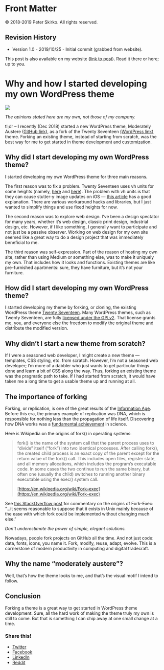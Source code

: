 # Front Matter

© 2018-2019 Peter Skirko. All rights reserved.

## Revision History

* Version 1.0 - 2019/10/25 - Initial commit (grabbed from website).

This post is also available on my website ([link to
post](https://www.pskirko.com/2018/12/18/why-how-develop-wordpress-theme/)).
Read it there or here; up to you.

# Why and how I started developing my own WordPress theme

![](https://i2.wp.com/www.pskirko.com/wp-content/uploads/2019/10/website_top.jpg?fit=525%2C315&ssl=1)

_The opinions stated here are my own, not those of my company._

tl;dr – I recently (Dec 2018) started a new WordPress theme, Moderately Austere ([GitHub link](https://github.com/pskirko/moderatelyaustere)), as a fork of the Twenty Seventeen [(WordPress link)](https://wordpress.org/themes/twentyseventeen/) theme. Forking an existing theme, instead of starting from scratch, was the best way for me to get started in theme development and customization.

Why did I start developing my own WordPress theme?
--------------------------------------------------

I started developing my own WordPress theme for three main reasons.

The first reason was to fix a problem. Twenty Seventeen uses vh units for some heights (namely, [here](https://github.com/WordPress/twentyseventeen/blob/master/style.css#L1621) and [here](https://github.com/WordPress/twentyseventeen/blob/master/style.css#L3575)). The problem with vh units is that they can cause stutter-y image updates on iOS — [this article](https://medium.com/@heyraimana/how-and-why-i-built-vh-fix-2bc0288eb5af) has a good explanation. There are various workaround hacks and libraries, but I just wanted to simplify things and use fixed heights for now.

The second reason was to explore web design. I’ve been a design spectator for many years, whether it’s web design, classic print design, industrial design, etc. However, if I like something, I generally want to participate and not just be a passive observer. Working on web design for my own site seemed like a great way to do a design project that was immediately beneficial to me.

The third reason was self-expression. Part of the reason of hosting my own site, rather than using Medium or something else, was to make it uniquely my own. That includes how it looks and functions. Existing themes are like pre-furnished apartments: sure, they have furniture, but it’s not your furniture.

How did I start developing my own WordPress theme?
--------------------------------------------------

I started developing my theme by forking, or cloning, the existing WordPress theme [Twenty Seventeen](https://wordpress.org/themes/twentyseventeen/). Many WordPress themes, such as Twenty Seventeen, are fully [licensed under the GPLv2](https://wordpress.org/news/2009/07/themes-are-gpl-too/). That license grants me, you, and everyone else the freedom to modify the original theme and distribute the modified version.

Why didn’t I start a new theme from scratch?
--------------------------------------------

If I were a seasoned web developer, I might create a new theme — templates, CSS styling, etc. from scratch. However, I’m not a seasoned web developer; I’m more of a dabbler who just wants to get particular things done and learn a bit of CSS along the way. Thus, forking an existing theme was the pragmatic path to take. If I had started from scratch, it would have taken me a long time to get a usable theme up and running at all.

The importance of forking
-------------------------

Forking, or replication, is one of the great results of the [Information Age](https://en.wikipedia.org/wiki/Information_Age). Before this era, the primary example of replication was DNA, which is responsible for nothing less than the propagation of life itself. Discovering how DNA works was a [fundamental achievement](https://www.nobelprize.org/prizes/medicine/1962/perspectives/) in science.

Here is Wikipedia on the origins of fork() in operating systems:

> fork() is the name of the system call that the parent process uses to “divide” itself (“fork”) into two identical processes. After calling fork(), the created child process is an exact copy of the parent except for the return value of the fork() call. This includes open files, register state, and all memory allocations, which includes the program’s executable code. In some cases the two continue to run the same binary, but often one (usually the child) switches to running another binary executable using the exec() system call.
> 
> [https://en.wikipedia.org/wiki/Fork–exec](https://en.wikipedia.org/wiki/Fork–exec)

See [this StackOverflow post](https://unix.stackexchange.com/questions/136637/why-do-we-need-to-fork-to-create-new-processes) for commentary on the origins of Fork–Exec: “…it seems reasonable to suppose that it exists in Unix mainly because of the ease with which fork could be implemented without changing much else.”

_Don’t underestimate the power of simple, elegant solutions._

Nowadays, people fork projects on GitHub all the time. And not just code: data, fonts, icons, you name it. Fork, modify, reuse, adapt, evolve. This is a cornerstone of modern productivity in computing and digital tradecraft.

Why the name “moderately austere”?
----------------------------------

Well, that’s how the theme looks to me, and that’s the visual motif I intend to follow.

Conclusion
----------

Forking a theme is a great way to get started in WordPress theme development. Sure, all the hard work of making the theme truly my own is still to come. But that is something I can chip away at one small change at a time.

### Share this!

*   [Twitter](https://www.pskirko.com/2018/12/18/why-how-develop-wordpress-theme/?share=twitter "Click to share on Twitter")
*   [Facebook](https://www.pskirko.com/2018/12/18/why-how-develop-wordpress-theme/?share=facebook "Click to share on Facebook")
*   [LinkedIn](https://www.pskirko.com/2018/12/18/why-how-develop-wordpress-theme/?share=linkedin "Click to share on LinkedIn")
*   [Reddit](https://www.pskirko.com/2018/12/18/why-how-develop-wordpress-theme/?share=reddit "Click to share on Reddit")
